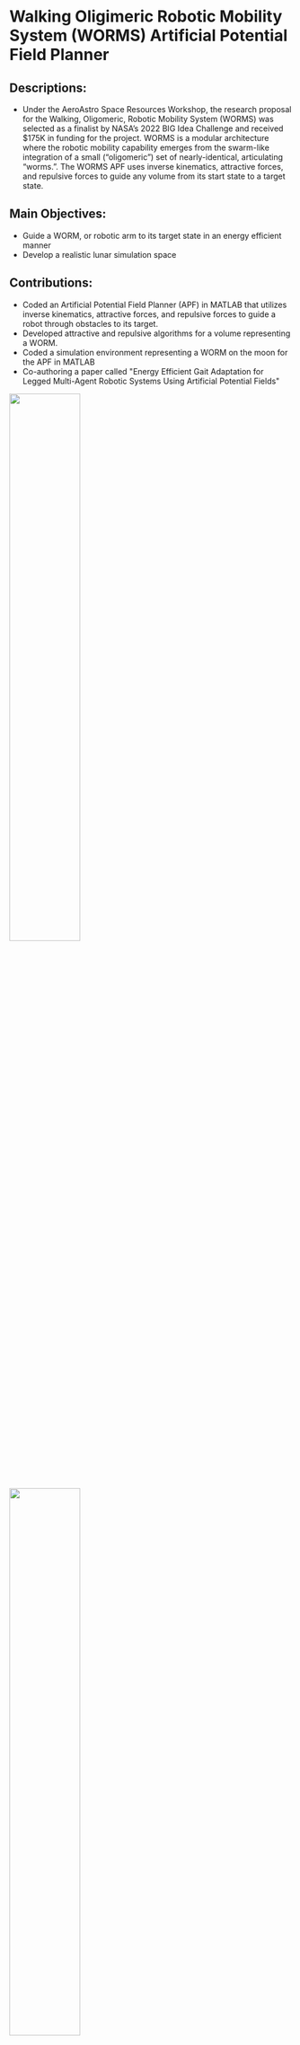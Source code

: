 # Walking Oligimeric Robotic Mobility System (WORMS) Artificial Potential Field Planner
## Descriptions: ##
*  Under the AeroAstro Space Resources Workshop, the research proposal for the Walking, Oligomeric, Robotic Mobility System (WORMS) was selected as a finalist by NASA’s 2022 BIG Idea Challenge and received $175K in funding for the project. WORMS is a modular architecture where the robotic mobility capability emerges from the swarm-like integration of a small (“oligomeric”) set of nearly-identical, articulating “worms.”. The WORMS APF uses inverse kinematics, attractive forces, and repulsive forces to guide any volume from its start state to a target state.
## Main Objectives:
* Guide a WORM, or robotic arm to its target state in an energy efficient manner
* Develop a realistic lunar simulation space 
## Contributions: ##
* Coded an Artificial Potential Field Planner (APF) in MATLAB that utilizes inverse kinematics, attractive forces, and repulsive forces to guide a robot through obstacles to its target.
* Developed attractive and repulsive algorithms for a volume representing a WORM.
* Coded a simulation environment representing a WORM on the moon for the APF in MATLAB
* Co-authoring a paper called "Energy Efficient Gait Adaptation for Legged Multi-Agent Robotic Systems Using Artificial Potential Fields"

<image width="50%" src="https://github.com/samkrem/WORMS_APF/blob/main/Images/Env_Img_1.png"></image>
<image width="50%" src="https://github.com/samkrem/WORMS_APF/blob/main/Images/Env_Img_2.png"></image>

## File Structure of APF_3D: ##
* EnvInfAvg.m is the program to run the entire planner and references other files in the APF_3D directory
* create_rock.m creates rock like objects
* potential_attraction.m is the function for the attractive force algorithm
* dist_factor: function for distance
* diff_distance_factor.m is the function for the gradient of distance
## Structure of EnvInfAvg.m: ##
* The most outer loop represents every iteration of a movement
* The middle loop loops throught every point defining a WORMS volume
* The inner loop traverses every obstacle to calculate the attractive and repulsive forces
* After, artifical forces,
## Algorithms, variables and calculations used for APF(in EnvInfAvg.m and other files): ##
<image width="100%" src="https://github.com/samkrem/WORMS_APF/blob/main/Images/APF_Algorithms.png"></image>
* F_avg: Average of the forces of multiple points that make up a volume
* F: The sum of the repulsive and attractive forcces
* F_att: The attractive force so its the distance between the current position and goal times some constant
* Frep: The sum of two individual repulsive forces
* F_rep1: Based on a repulsive constant, distance between the goal and the current point, and zeta which is a constant based on the size of an obstacle, 
* F_rep2: Similar to F_rep1 but it also factors in the gradient of the distance for accuracy measurements and the constant n
* dist_factor: formula based on distance 
* diff_distance_factor: Gradient of dist_factor
* rou: the xy plane distance between the point and obstacle
* d_rou: a unit vector pointing from the current point to the obstacle
## Future plans: ##
* Increase effeciency and consistency of APF even more
* Utilize calculated robot volume when it is travelling between two obstacles to avoid robot getting trapped.




